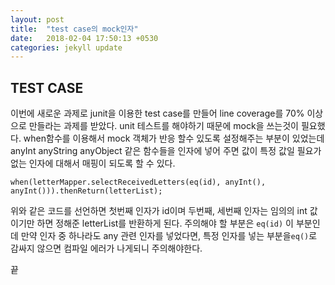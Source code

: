```yaml
---
layout: post
title:  "test case의 mock인자"
date:   2018-02-04 17:50:13 +0530
categories: jekyll update
---
```

## TEST CASE
이번에 새로운 과제로 junit을 이용한 test case를 만들어 line coverage를 70% 이상으로 만들라는 과제를 받았다.
unit 테스트를 해야하기 때문에 mock을 쓰는것이 필요했다.
 when함수를 이용해서 mock 객체가 반응 할수 있도록 설정해주는 부분이 있었는데 anyInt anyString anyObject 같은 함수들을 인자에 넣어 주면 값이 특정 값일 필요가 없는 인자에 대해서 매핑이 되도록 할 수 있다.
```
when(letterMapper.selectReceivedLetters(eq(id), anyInt(), anyInt())).thenReturn(letterList);
```
위와 같은 코드를 선언하면 첫번째 인자가 id이며 두번째, 세번째 인자는 임의의 int 값이기만 하면 정해준 letterList를 반환하게 된다.
주의해야 할 부분은 `eq(id)` 이 부분인데 만약 인자 중 하나라도 any 관련 인자를 넣었다면, 특정 인자를 넣는 부분을`eq()`로 감싸지 않으면 컴파일 에러가 나게되니 주의해야한다.

끝
